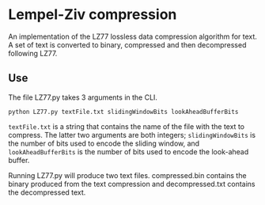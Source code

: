 # Lempel-Ziv compression

An implementation of the LZ77 lossless data compression algorithm for text. A set of text is converted to binary, compressed and then decompressed following LZ77. 

## Use

The file LZ77.py takes 3 arguments in the CLI. 

    python LZ77.py textFile.txt slidingWindowBits lookAheadBufferBits

`textFile.txt` is a string that contains the name of the file with the text to compress. The latter two arguments are both integers; `slidingWindowBits` is the number of bits used to encode the sliding window, and `lookAheadBufferBits` is the number of bits used to encode the look-ahead buffer.

Running LZ77.py will produce two text files. compressed.bin contains the binary produced from the text compression and decompressed.txt contains the decompressed text.